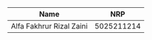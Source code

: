 | Name         | NRP         |
|--------------|-------------|
| Alfa Fakhrur Rizal Zaini    | 5025211214  |